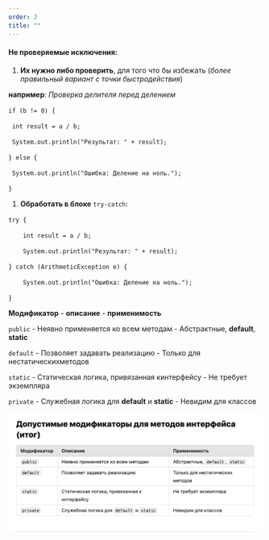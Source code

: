 ```yaml
---
order: 2
title: ""
---
```


#### Не проверяемые исключения:

1. **Их нужно либо проверить**, для того что бы избежать (*более правильный вариант с точки быстродействия*)

**например**: *Проверка делителя перед делением*

`if (b != 0) { `

` int result = a / b;`

` System.out.println("Результат: " + result);`

`} else { `

` System.out.println("Ошибка: Деление на ноль.");`

`}`

1. **Обработать в блоке** `try-catch`:

`try {`

`    int result = a / b;`

`    System.out.println("Результат: " + result);`

`} catch (ArithmeticException e) {`

`    System.out.println("Ошибка: Деление на ноль.");`

`}`



**Модификатор** - **описание** - **применимость**

`public` - Неявно применяется ко всем методам - Абстрактные, **default**, **static**

`default` - Позволяет задавать реализацию - Только для нестатическихметодов

`static` - Статическая логика, привязанная кинтерфейсу - Не требует экземпляра

`private` - Служебная логика для **default** и **static** - Невидим для классов

![](./1.png)
